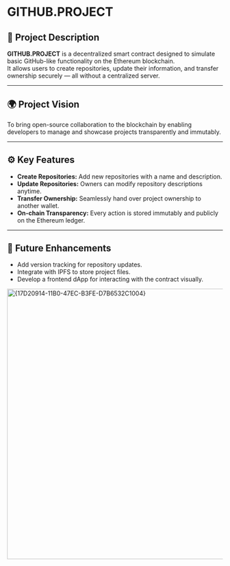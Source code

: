 # GITHUB.PROJECT

## 📖 Project Description
**GITHUB.PROJECT** is a decentralized smart contract designed to simulate basic GitHub-like functionality on the Ethereum blockchain.  
It allows users to create repositories, update their information, and transfer ownership securely — all without a centralized server.

---

## 🌍 Project Vision
To bring open-source collaboration to the blockchain by enabling developers to manage and showcase projects transparently and immutably.

---

## ⚙️ Key Features
- **Create Repositories:** Add new repositories with a name and description.
- **Update Repositories:** Owners can modify repository descriptions anytime.
- **Transfer Ownership:** Seamlessly hand over project ownership to another wallet.
- **On-chain Transparency:** Every action is stored immutably and publicly on the Ethereum ledger.

---

## 🧩 Future Enhancements
- Add version tracking for repository updates.
- Integrate with IPFS to store project files.
- Develop a frontend dApp for interacting with the contract visually.


<img width="1389" height="630" alt="{17D20914-11B0-47EC-B3FE-D7B6532C1004}" src="https://github.com/user-attachments/assets/58674e8a-5bf3-4833-ad6b-e8d952aac7eb" />
